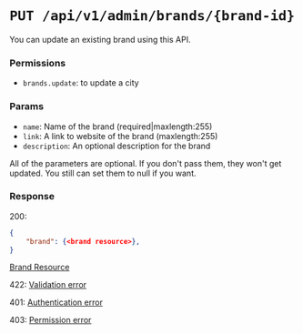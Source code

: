 # `PUT /api/v1/admin/brands/{brand-id}`
You can update an existing brand using this API.


### Permissions

- `brands.update`: to update a city

### Params

- `name`: Name of the brand (required|maxlength:255)
- `link`: A link to website of the brand (maxlength:255)
- `description`: An optional description for the brand

All of the parameters are optional. If you don't pass them, they won't get updated.
You still can set them to null if you want.

### Response

200:
```json
{
    "brand": {<brand resource>},
}
```

[Brand Resource](../../resources/brand.md)

422: [Validation error](../../validation-errors.md)

401: [Authentication error](../../authentication-errors.md)

403: [Permission error](../../permission-errors.md)
